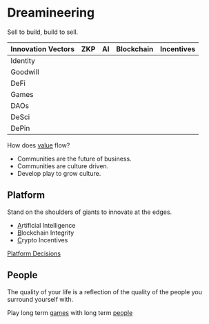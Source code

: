 # Dreamineering

Sell to build, build to sell.

| Innovation Vectors | ZKP | AI  | Blockchain | Incentives |
| --------- | --- | --- | ---------- | ---------- |
| Identity  |     |     |            |            |
| Goodwill  |     |     |            |            |
| DeFi      |     |     |            |            |
| Games     |     |     |            |            |
| DAOs      |     |     |            |            |
| DeSci     |     |     |            |            |
| DePin     |     |     |            |            |

How does [value](https://mm.dreamineering.com/docs/value/) flow?

- Communities are the future of business. 
- Communities are culture driven.
- Develop play to grow culture.

## Platform

Stand on the shoulders of giants to innovate at the edges.

- [A](https://github.com/dreamineering/dreamineering/tree/main/ai)rtificial Intelligence
- [B](https://github.com/dreamineering/dreamineering/tree/main/bc)lockchain Integrity
- [C](https://github.com/dreamineering/dreamineering/tree/main/connection)rypto Incentives

[Platform Decisions](https://mm.dreamineering.com/docs/engineering/tech-stack/)

## People

The quality of your life is a reflection of the quality of the people you surround yourself with.

Play long term [games](https://mm.dreamineering.com/docs/games/) with long term [people](https://mm.dreamineering.com/docs/people)
